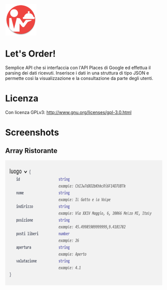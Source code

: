 <a><img src='https://raw.githubusercontent.com/andreadeluna/ProgettoPDGT/master/img/icona.png' alt='icon' height='100'/></a>

# Let's Order!
Semplice API che si interfaccia con l'API Places di Google ed effettua il parsing dei dati ricevuti. Inserisce i dati in una struttura di tipo JSON e permette così la visualizzazione e la consultazione da parte degli utenti.

# Licenza
Con licenza GPLv3: http://www.gnu.org/licenses/gpl-3.0.html

# Screenshots

## Array Ristorante

<div align="center"><a><img src='https://raw.githubusercontent.com/andreadeluna/ProgettoPDGT/master/img/array_luogo.png' height='400' alt='icon'/></a></div>